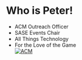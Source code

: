 
# Who is Peter!
- ACM Outreach Officer<br>
- SASE Events Chair<br>
- All Things Technology<br>
- For the Love of the Game<br>
[![ACM](https://img.shields.io/badge/ACM-%230077B5.svg?style=for-the-badge&logoColor=white)](https://acm.org)
<!--
**petertrxn/petertrxn** is a ✨ _special_ ✨ repository because its `README.md` (this file) appears on your GitHub profile.

Here are some ideas to get you started:

- 🔭 I’m currently working on ...
- 🌱 I’m currently learning ...
- 👯 I’m looking to collaborate on ...
- 🤔 I’m looking for help with ...
- 💬 Ask me about ...
- 📫 How to reach me: ...
- 😄 Pronouns: ...
- ⚡ Fun fact: ...
-->

